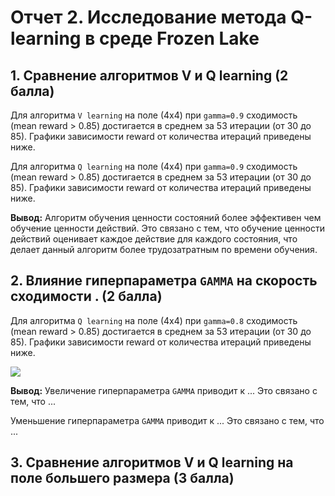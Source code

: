 # Отчет 2. Исследование метода Q-learning в среде Frozen Lake 

## 1. Сравнение алгоритмов V и Q learning (2 балла)
Для алгоритма `V learning` на поле (4х4) при `gamma=0.9` сходимость (mean reward > 0.85) достигается в среднем за 53 итерации (от 30 до 85). 
Графики зависимости reward от количества итераций приведены ниже. 



Для алгоритма `Q learning` на поле (4х4) при `gamma=0.9` сходимость (mean reward > 0.85) достигается в среднем за 53 итерации (от 30 до 85). 
Графики зависимости reward от количества итераций приведены ниже. 



**Вывод:** Алгоритм обучения ценности состояний более эффективен чем обучение ценности действий. Это связано с тем, что обучение ценности действий оценивает каждое действие для каждого состояния, что делает данный алгоритм более трудозатратным по времени обучения.


## 2. Влияние гиперпараметра `GAMMA` на скорость сходимости . (2 балла)

Для алгоритма `Q learning` на поле (4х4) при `gamma=0.8` сходимость (mean reward > 0.85) достигается в среднем за 53 итерации (от 30 до 85). 
Графики зависимости reward от количества итераций приведены ниже. 

<img src="imgs/reward_1.png"/>

**Вывод:** Увеличение гиперпараметра `GAMMA` приводит к ... Это связано с тем, что ...   

Уменьшение гиперпараметра `GAMMA` приводит к ... Это связано с тем, что ... 

## 3. Сравнение алгоритмов V и Q learning на поле большего размера (3 балла)

